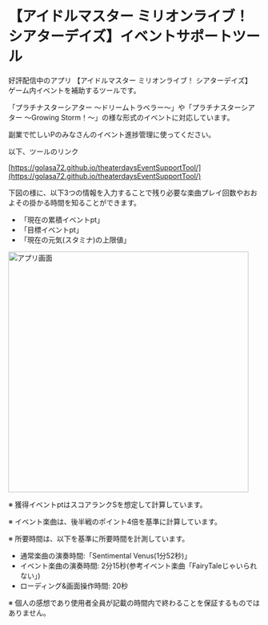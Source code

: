 # 【アイドルマスター ミリオンライブ！ シアターデイズ】イベントサポートツール

好評配信中のアプリ 【アイドルマスター ミリオンライブ！ シアターデイズ】 ゲーム内イベントを補助するツールです。

「プラチナスターシアター ～ドリームトラベラー～」や「プラチナスターシアター ～Growing Storm！～」の様な形式のイベントに対応しています。

副業で忙しいPのみなさんのイベント進捗管理に使ってください。

以下、ツールのリンク

[https://golasa72.github.io/theaterdaysEventSupportTool/](https://golasa72.github.io/theaterdaysEventSupportTool/)

下図の様に、以下3つの情報を入力することで残り必要な楽曲プレイ回数やおおよその掛かる時間を知ることができます。
- 「現在の累積イベントpt」
- 「目標イベントpt」
- 「現在の元気(スタミナ)の上限値」

<img width="480" alt="アプリ画面" src="https://i.imgur.com/8P6Va9d.png">

※ 獲得イベントptはスコアランクSを想定して計算しています。

※ イベント楽曲は、後半戦のポイント4倍を基準に計算しています。

※ 所要時間は、以下を基準に所要時間を計測しています。
- 通常楽曲の演奏時間:「Sentimental Venus(1分52秒)」
- イベント楽曲の演奏時間: 2分15秒(参考イベント楽曲「FairyTaleじゃいられない」)
- ローディング&画面操作時間: 20秒

※ 個人の感想であり使用者全員が記載の時間内で終わることを保証するものではありません。